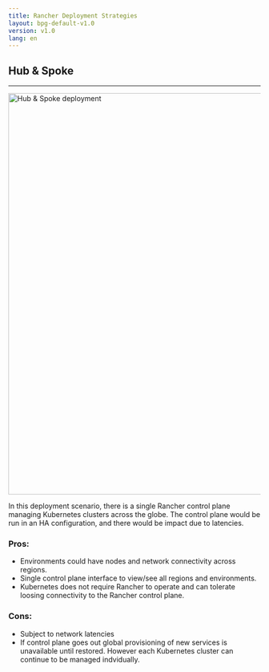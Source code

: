 ```yaml
---
title: Rancher Deployment Strategies
layout: bpg-default-v1.0
version: v1.0
lang: en
---
```


## Hub & Spoke
---
<img src="{{site.baseurl}}/src/img/bpg/hub-and-spoke.png" width="800" alt="Hub & Spoke deployment">

In this deployment scenario, there is a single Rancher control plane managing Kubernetes clusters  across the globe. The control plane would be run in an HA configuration, and there would be impact due to latencies.

### Pros:

* Environments could have nodes and network connectivity across regions.
* Single control plane interface to view/see all regions and environments.
* Kubernetes does not require Rancher to operate and can tolerate loosing connectivity to the Rancher control plane.

### Cons:

* Subject to network latencies
* If control plane goes out global provisioning of new services is unavailable until restored. However each Kubernetes cluster can continue to be managed indvidually.
